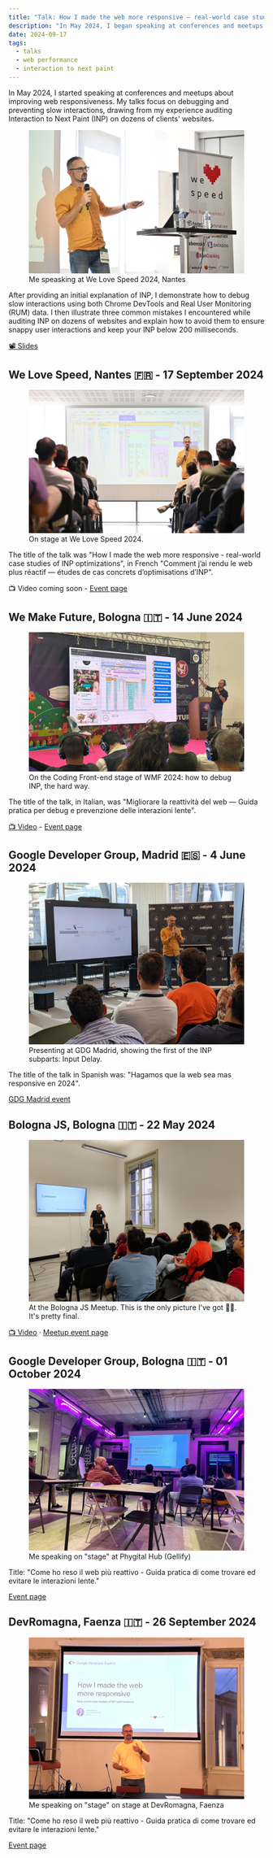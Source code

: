 ```yaml
---
title: "Talk: How I made the web more responsive — real-world case studies of INP optimizations"
description: "In May 2024, I began speaking at conferences and meetups about enhancing web responsiveness. Specifically, I discuss debugging and avoiding slow interactions based on my experience on auditing Interaction to Next Paint (INP) on clients' websites. Videos, slides, dates and locations of my talk."
date: 2024-09-17
tags:
  - talks
  - web performance
  - interaction to next paint
---
```


In May 2024, I started speaking at conferences and meetups about improving web responsiveness. My talks focus on debugging and preventing slow interactions, drawing from my experience auditing Interaction to Next Paint (INP) on dozens of clients' websites.

<figure>
	<img src="main-image.jpg" alt="Andrea Verlicchi speaking at We Love Speed, Nantes, 2024" loading="eager" fetchpriority="high" sizes="648px">
  <figcaption>Me speasking at We Love Speed 2024, Nantes</figcaption>
</figure>
<!-- TODO: Replace title slide with video when available -->

After providing an initial explanation of INP, I demonstrate how to debug slow interactions using both Chrome DevTools and Real User Monitoring (RUM) data. I then illustrate three common mistakes I encountered while auditing INP on dozens of websites and explain how to avoid them to ensure snappy user interactions and keep your INP below 200 milliseconds.

[📽️ Slides](https://docs.google.com/presentation/d/1kSHr9mEN2Q4Nyis8uWvxoA3_pqOIywr3TXCLeO_-4qA/edit)


## We Love Speed, Nantes 🇫🇷 - <time datetime="2024-07-17">17 September 2024</time>

<figure>
	<img src="me-speaking-welovespeed-nantes.jpg" alt="Andrea Verlicchi speaking on stage at We Love Speed, Nantes. The slide shows the flame chart of the performance trace run after an INP optimization" sizes="648px">
  <figcaption>On stage at We Love Speed 2024.</figcaption>
</figure>

The title of the talk was "How I made the web more responsive - real-world case studies of INP optimizations", in French "Comment j’ai rendu le web plus réactif — études de cas concrets d’optimisations d’INP".

📺 Video coming soon - [Event page](https://www.welovespeed.com/en/2024/talks/how-i-made-the-web-more-responsive/)


## We Make Future, Bologna 🇮🇹 - <time datetime="2024-06-14">14 June 2024</time>

<figure>
	<img src="me-speaking-wmf-bologna.jpg" alt="Andrea Verlicchi speaking on the Coding Front-end stage of We Make Future Bologna. The slide shows the browser visiting a website, the developer tools of the browser open on the Performance panel, and 7 steps described to the right. 1: Emulate device, 2: Performance options, 3: Slowdown the CPU, 4: Start recording, 5: Click around, 6: Type around, 7: Stop recording" sizes="648px">
  <figcaption>On the Coding Front-end stage of WMF 2024: how to debug INP, the hard way.</figcaption>
</figure>

The title of the talk, in Italian, was "Migliorare la reattività del web — Guida pratica per debug e prevenzione delle interazioni lente".

[📺 Video](https://www.youtube.com/watch?v=OQ8djUCFHTk) - [Event page](https://www.wemakefuture.it/s/65e6dde7acc90ad8ebbfff17/#sala=CodingFrontend|codingfrontend)


## Google Developer Group, Madrid 🇪🇸 - <time datetime="2024-06-04">4 June 2024</time>

<figure>
	<img src="me-speaking-gdg-madrid.jpg" alt="Andrea Verlicchi speaking at GDG Madrid (c/o Celonis), a few people in the front rows, the slide showing the input delay part of the INP measurement in the browser's main thread" sizes="648px">
  <figcaption>Presenting at GDG Madrid, showing the first of the INP subparts: Input Delay.</figcaption>
</figure>

The title of the talk in Spanish was: "Hagamos que la web sea mas responsive en 2024".

[GDG Madrid event](https://gdg.community.dev/events/details/google-gdg-madrid-presents-hagamos-que-la-web-sea-mas-responsive-en-2024/)


## Bologna JS, Bologna 🇮🇹 - <time datetime="2024-05-22">22 May 2024</time>

<figure>
	<img src="me-speaking-bologna-js.jpg" alt="Andrea Verlicchi speaking at Bologna JS, a few people in the front rows, the slide shows the word 'Conclusion'" sizes="648px">
  <figcaption>At the Bologna JS Meetup. This is the only picture I've got 🤷‍♂️. It's pretty final.</figcaption>
</figure>

[📺 Video](https://youtube.com/live/ibZ1y3LxKKg?feature=share) &middot; [Meetup event page](https://www.meetup.com/bologna-js-meetup/events/300919249/)


## Google Developer Group, Bologna 🇮🇹 - <time datetime="2024-10-01">01 October 2024</time>

<figure>
	<img src="me-speaking-gdg-bologna.jpg" alt="Andrea Verlicchi on stage at Phygital Hub (Gellify)" sizes="648px">
	<figcaption>Me speaking on "stage" at Phygital Hub (Gellify)</figcaption>
</figure>

Title: "Come ho reso il web più reattivo - Guida pratica di come trovare ed evitare le interazioni lente."

[Event page](https://gdg.community.dev/events/details/google-gdg-bologna-presents-come-ho-reso-il-web-piu-reattivo/)


## DevRomagna, Faenza 🇮🇹 - <time datetime="2024-09-26">26 September 2024</time>

<figure>
	<img src="me-speaking-devromagna-faenza.jpg" alt="Andrea Verlicchi on stage at DevRomagna, Faenza" sizes="648px">
	<figcaption>Me speaking on "stage" on stage at DevRomagna, Faenza</figcaption>
</figure>

Title: "Come ho reso il web più reattivo - Guida pratica di come trovare ed evitare le interazioni lente."

[Event page](https://meetu.ps/e/NtXTj/zKMHn/i)
